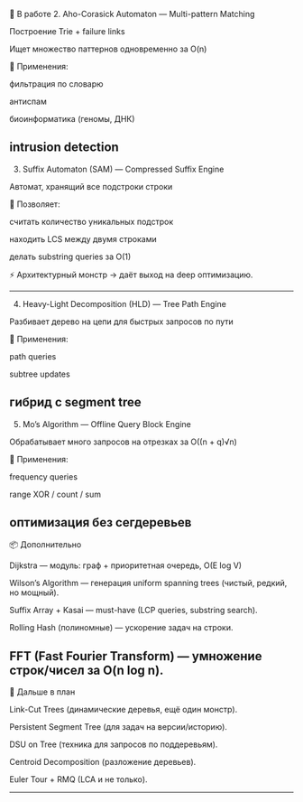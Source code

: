 🚀 В работе
2. Aho-Corasick Automaton — Multi-pattern Matching

Построение Trie + failure links

Ищет множество паттернов одновременно за O(n)

📌 Применения:

фильтрация по словарю

антиспам

биоинформатика (геномы, ДНК)

intrusion detection
---

3. Suffix Automaton (SAM) — Compressed Suffix Engine

Автомат, хранящий все подстроки строки

📌 Позволяет:

считать количество уникальных подстрок

находить LCS между двумя строками

делать substring queries за O(1)

⚡ Архитектурный монстр → даёт выход на deep оптимизацию.

---

4. Heavy-Light Decomposition (HLD) — Tree Path Engine

Разбивает дерево на цепи для быстрых запросов по пути

📌 Применения:

path queries

subtree updates

гибрид с segment tree
---

5. Mo’s Algorithm — Offline Query Block Engine

Обрабатывает много запросов на отрезках за O((n + q)√n)

📌 Применения:

frequency queries

range XOR / count / sum

оптимизация без сегдеревьев
---

📦 Дополнительно

Dijkstra — модуль: граф + приоритетная очередь, O(E log V)

Wilson’s Algorithm — генерация uniform spanning trees (чистый, редкий, но мощный).

Suffix Array + Kasai — must-have (LCP queries, substring search).

Rolling Hash (полиномные) — ускорение задач на строки.

FFT (Fast Fourier Transform) — умножение строк/чисел за O(n log n).
---

🎯 Дальше в план

Link-Cut Trees (динамические деревья, ещё один монстр).

Persistent Segment Tree (для задач на версии/историю).

DSU on Tree (техника для запросов по поддеревьям).

Centroid Decomposition (разложение деревьев).

Euler Tour + RMQ (LCA и не только).

---
